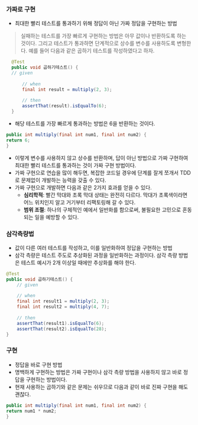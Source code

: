 
### 가짜로 구현 
   - 최대한 빨리 테스트를 통과하기 위해 정답이 아닌 가짜 정답을 구현하는 방법
  > 실패하는 테스트를 가장 빠르게 구현하는 방법은 아무 값이나 반환하도록 하는 것이다. 그리고 테스트가 통과하면 단계적으로 상수를 변수를 사용하도록 변형한다. 예를 들어 다음과 같은 곱하기 테스트를 작성하였다고 하자.
  ```java
    @Test
    public void 곱하기테스트() {
    // given
    
        // when
        final int result = multiply(2, 3);
        
        // then
        assertThat(result).isEqualTo(6);
    }
  ```
  - 해당 테스트를 가장 빠르게 통과하는 방법은 6을 반환하는 것이다.
  ```java
  public int multiply(final int num1, final int num2) {
  return 6;
  }
  ```
  - 이렇게 변수를 사용하지 않고 상수를 반환하며, 답이 아닌 방법으로 가짜 구현하여 최대한 빨리 테스트를 통과하는 것이 가짜 구현 방법이다. 
  - 가짜 구현으로 연습을 많이 해두면, 복잡한 코드일 경우에 단계를 잘게 쪼개서 TDD로 문제없이 개발하는 능력을 갖출 수 있다. 
  - 가짜 구현으로 개발하면 다음과 같은 2가지 효과를 얻을 수 있다.
     - **심리학적**: 빨간 막대와 초록 막대 상태는 완전히 다르다. 막대가 초록색이라면 어느 위치인지 알고 거기부터 리팩토링해 갈 수 있다.
     - **범위 조절**: 하나의 구체적인 예에서 일반화를 함으로써, 불필요한 고민으로 혼동되는 일을 예방할 수 있다.


### 삼각측량법 
  - 값이 다른 여러 테스트를 작성하고, 이를 일반화하여 정답을 구현하는 방법 
  - 삼각 측량은 테스트 주도로 추상화된 과정을 일반화하는 과정이다. 삼각 측량 방법은 테스트 예시가 2개 이상일 때에만 추상화를 해야 한다.
  ```java
  @Test
  public void 곱하기테스트() {
      // given
      
      // when
      final int result1 = multiply(2, 3);
      final int result2 = multiply(4, 7);
      
      // then
      assertThat(result1).isEqualTo(6);
      assertThat(result2).isEqualTo(28);
  }
  ```
### 구현 
  - 정답을 바로 구현 방법
  - 명백하게 구현하는 방법은 가짜 구현이나 삼각 측량 방법을 사용하지 않고 바로 정답을 구현하는 방법이다. 
  - 현재 사용하는 곱하기와 같은 문제는 쉬우므로 다음과 같이 바로 진짜 구현을 해도 괜찮다.
  ```java
  public int multiply(final int num1, final int num2) {
  return num1 * num2;
  }
  ```  

